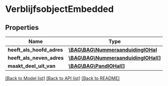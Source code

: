 # VerblijfsobjectEmbedded

## Properties
Name | Type | Description | Notes
------------ | ------------- | ------------- | -------------
**heeft_als_hoofd_adres** | [**\BAG\BAG\NummeraanduidingIOHal**](NummeraanduidingIOHal.md) |  | [optional] 
**heeft_als_neven_adres** | [**\BAG\BAG\NummeraanduidingIOHal[]**](NummeraanduidingIOHal.md) |  | [optional] 
**maakt_deel_uit_van** | [**\BAG\BAG\PandIOHal[]**](PandIOHal.md) |  | [optional] 

[[Back to Model list]](../../README.md#documentation-for-models) [[Back to API list]](../../README.md#documentation-for-api-endpoints) [[Back to README]](../../README.md)

